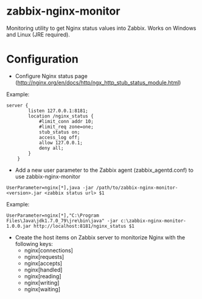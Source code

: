 # zabbix-nginx-monitor
Monitoring utility to get Nginx status values into Zabbix. Works on Windows and Linux (JRE required).

# Configuration

* Configure Nginx status page (http://nginx.org/en/docs/http/ngx_http_stub_status_module.html)

Example:
```
server {		
		listen 127.0.0.1:8181;
		location /nginx_status {
			#limit_conn addr 10;
			#limit_req zone=one;
			stub_status on;
			access_log off;
			allow 127.0.0.1;
			deny all;
		}
	}
```

* Add a new user parameter to the Zabbix agent (zabbix_agentd.conf) to use zabbix-nginx-monitor
```
UserParameter=nginx[*],java -jar /path/to/zabbix-nginx-monitor-<version>.jar <zabbix status url> $1
```

Example:
```
UserParameter=nginx[*],"C:\Program Files\Java\jdk1.7.0_79\jre\bin\java" -jar c:\zabbix-nginx-monitor-1.0.0.jar http://localhost:8181/nginx_status $1
```

* Create the host items on Zabbix server to monitorize Nginx with the following keys:
  * nginx[connections]
  * nginx[requests]
  * nginx[accepts]
  * nginx[handled]
  * nginx[reading]
  * nginx[writing]
  * nginx[waiting]

